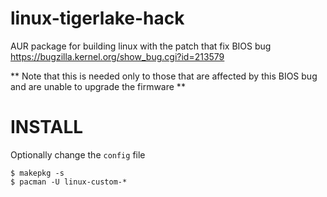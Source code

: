 # linux-tigerlake-hack
AUR package for building linux with the patch that fix BIOS bug https://bugzilla.kernel.org/show_bug.cgi?id=213579

** Note that this is needed only to those that are affected by this BIOS bug and are unable to upgrade the firmware **

# INSTALL
Optionally change the `config` file

```
$ makepkg -s
$ pacman -U linux-custom-*
```

